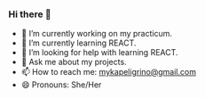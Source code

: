 ### Hi there 👋

- 🔭 I’m currently working on my practicum.
- 🌱 I’m currently learning REACT.
- 🤔 I’m looking for help with learning REACT.
- 💬 Ask me about my projects.
- 📫 How to reach me: mykapeligrino@gmail.com
- 😄 Pronouns: She/Her
